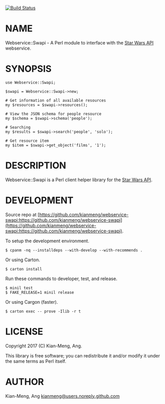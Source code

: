 [![Build Status](https://travis-ci.org/kianmeng/webservice-swapi.svg?branch=master)](https://travis-ci.org/kianmeng/webservice-swapi)
# NAME

Webservice::Swapi - A Perl module to interface with the [Star Wars API](http://swapi.co) webservice.

# SYNOPSIS

    use Webservice::Swapi;

    $swapi = Webservice::Swapi->new;

    # Get information of all available resources
    my $resources = $swapi->resources();

    # View the JSON schema for people resource
    my $schema = $swapi->schema('people');

    # Searching
    my $results = $swapi->search('people', 'solo');

    # Get resource item
    my $item = $swapi->get_object('films', '1');

# DESCRIPTION

Webservice::Swapi is a Perl client helper library for the [Star Wars API](http://swapi.co).

# DEVELOPMENT

Source repo at [https://github.com/kianmeng/webservice-swapi:https://github.com/kianmeng/webservice-swapi](https://github.com/kianmeng/webservice-swapi:https://github.com/kianmeng/webservice-swapi).

To setup the development environment.

    $ cpanm -nq --installdeps --with-develop --with-recommends .

Or using Carton.

    $ carton install

Run these commands to developer, test, and release.

    $ minil test
    $ FAKE_RELEASE=1 minil release

Or using Cargon (faster).

    $ carton exec -- prove -Ilib -r t

# LICENSE

Copyright 2017 (C) Kian-Meng, Ang.

This library is free software; you can redistribute it and/or modify
it under the same terms as Perl itself.

# AUTHOR

Kian-Meng, Ang <kianmeng@users.noreply.github.com>
